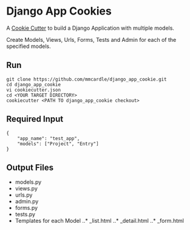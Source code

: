 Django App Cookies
=================

A [Cookie Cutter](https://github.com/audreyr/cookiecutter) to build a Django Application with multiple models.

Create Models, Views, Urls, Forms, Tests and Admin for each of the specified models.

Run
---------------
```
git clone https://github.com/mmcardle/django_app_cookie.git
cd django_app_cookie
vi cookiecutter.json 
cd <YOUR TARGET DIRECTORY>
cookiecutter <PATH TO django_app_cookie checkout>
```

Required Input
---------------
```
{
    "app_name": "test_app",
    "models": ["Project", "Entry"]
}
```

Output Files
-------------

* models.py
* views.py
* urls.py
* admin.py
* forms.py
* tests.py 
* Templates for each Model
..* <Model>_list.html
..* <Model>_detail.html
..* <Model>_form.html

